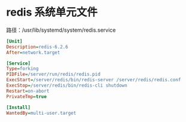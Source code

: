 # redis 系统单元文件

路径：/usr/lib/systemd/system/redis.service

```ini
[Unit]
Description=redis-6.2.6
After=network.target

[Service]
Type=forking
PIDFile=/server/run/redis/redis.pid
ExecStart=/server/redis/bin/redis-server /server/redis/redis.conf
ExecStop=/server/redis/bin/redis-cli shutdown
Restart=on-abort
PrivateTmp=true

[Install]
WantedBy=multi-user.target
```
